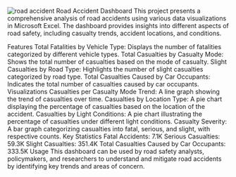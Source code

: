 ![road accident](https://github.com/user-attachments/assets/9c928552-fdd4-407b-afcb-5ead280d7f2a)
Road Accident Dashboard
This project presents a comprehensive analysis of road accidents using various data visualizations in Microsoft Excel. The dashboard provides insights into different aspects of road safety, including casualty trends, accident locations, and conditions.

Features
Total Fatalities by Vehicle Type: Displays the number of fatalities categorized by different vehicle types.
Total Casualties by Casualty Mode: Shows the total number of casualties based on the mode of casualty.
Slight Casualties by Road Type: Highlights the number of slight casualties categorized by road type.
Total Casualties Caused by Car Occupants: Indicates the total number of casualties caused by car occupants.
Visualizations
Casualties per Casualty Mode Trend: A line graph showing the trend of casualties over time.
Casualties by Location Type: A pie chart displaying the percentage of casualties based on the location of the accident.
Casualties by Light Conditions: A pie chart illustrating the percentage of casualties under different light conditions.
Casualty Severity: A bar graph categorizing casualties into fatal, serious, and slight, with respective counts.
Key Statistics
Fatal Accidents: 7.1K
Serious Casualties: 59.3K
Slight Casualties: 351.4K
Total Casualties Caused by Car Occupants: 333.5K
Usage
This dashboard can be used by road safety analysts, policymakers, and researchers to understand and mitigate road accidents by identifying key trends and areas of concern.
